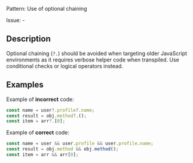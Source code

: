 Pattern: Use of optional chaining

Issue: -

## Description

Optional chaining (`?.`) should be avoided when targeting older JavaScript environments as it requires verbose helper code when transpiled. Use conditional checks or logical operators instead.

## Examples

Example of **incorrect** code:
```javascript
const name = user?.profile?.name;
const result = obj.method?.();
const item = arr?.[0];
```

Example of **correct** code:
```javascript
const name = user && user.profile && user.profile.name;
const result = obj.method && obj.method();
const item = arr && arr[0];
```